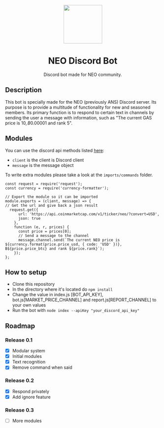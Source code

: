 <p align="center">
  <img 
    src="http://res.cloudinary.com/vidsy/image/upload/v1503160820/CoZ_Icon_DARKBLUE_200x178px_oq0gxm.png" 
    width="125px"
  >
</p>

<h1 align="center">NEO Discord Bot</h1>

<p align="center">
  Discord bot made for NEO community.
</p>

## Description
This bot is specially made for the NEO (previously ANS) Discord server. Its purpose is to provide a multitude of functionality for new and seasoned members. Its primary function is to respond to certain text in channels by sending the user a message with information, such as "The current GAS price is $10, B$0.00001 and rank 5". <!--did I copy that correctly? Adding to that, maybe a list of current possible commands would be at place here?-->

## Modules
You can use the discord api methods listed [here](https://discord.js.org/#/docs/main/stable/general/welcome):

- `client` is the client is Discord client
- `message` is the message object

To write extra modules please take a look at the `imports/commands` folder.
```
const request = require('request');
const currency = require('currency-formatter');

// Export the module so it can be imported
module.exports = (client, message) => {
// Get the url and give back a json result
  request.get({
      url: 'https://api.coinmarketcap.com/v1/ticker/neo/?convert=USD',
      json: true
    },
    function (e, r, prices) {
      const price = prices[0];
      // Send a message to the channel
      message.channel.send(`The current NEO price is ${currency.format(price.price_usd, { code: 'USD' })}, B${price.price_btc} and rank ${price.rank}`);
    });
};
```

## How to setup
 - Clone this repository
 - In the directory where it's located do `npm install`
 - Change the value in index.js [BOT_API_KEY], bot.js[MARKET_PRICE_CHANNEL] and report.js[REPORT_CHANNEL] to your own values
 - Run the bot with `node index --apiKey "your_discord_api_key"`

## Roadmap

### Release 0.1
- [x] Modular system
- [x] Initial modules
- [x] Text recognition
- [x] Remove command when said

### Release 0.2
- [x] Respond privately
- [x] Add ignore feature

### Release 0.3
- [ ] More modules
